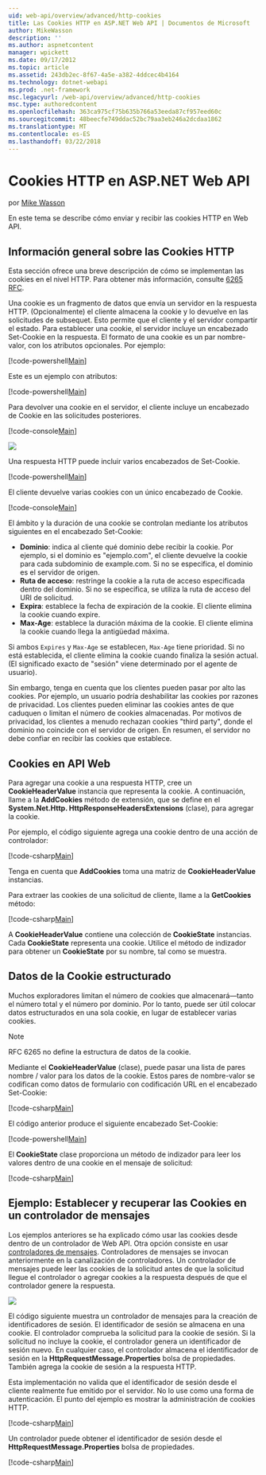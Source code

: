```yaml
---
uid: web-api/overview/advanced/http-cookies
title: Las Cookies HTTP en ASP.NET Web API | Documentos de Microsoft
author: MikeWasson
description: ''
ms.author: aspnetcontent
manager: wpickett
ms.date: 09/17/2012
ms.topic: article
ms.assetid: 243db2ec-8f67-4a5e-a382-4ddcec4b4164
ms.technology: dotnet-webapi
ms.prod: .net-framework
msc.legacyurl: /web-api/overview/advanced/http-cookies
msc.type: authoredcontent
ms.openlocfilehash: 363ca975cf75b635b766a53eeda87cf957eed60c
ms.sourcegitcommit: 48beecfe749ddac52bc79aa3eb246a2dcdaa1862
ms.translationtype: MT
ms.contentlocale: es-ES
ms.lasthandoff: 03/22/2018
---
```

<a name="http-cookies-in-aspnet-web-api"></a>Cookies HTTP en ASP.NET Web API
====================
por [Mike Wasson](https://github.com/MikeWasson)

En este tema se describe cómo enviar y recibir las cookies HTTP en Web API.

## <a name="background-on-http-cookies"></a>Información general sobre las Cookies HTTP

Esta sección ofrece una breve descripción de cómo se implementan las cookies en el nivel HTTP. Para obtener más información, consulte [6265 RFC](http://tools.ietf.org/html/rfc6265).

Una cookie es un fragmento de datos que envía un servidor en la respuesta HTTP. (Opcionalmente) el cliente almacena la cookie y lo devuelve en las solicitudes de subsequet. Esto permite que el cliente y el servidor compartir el estado. Para establecer una cookie, el servidor incluye un encabezado Set-Cookie en la respuesta. El formato de una cookie es un par nombre-valor, con los atributos opcionales. Por ejemplo:

[!code-powershell[Main](http-cookies/samples/sample1.ps1)]

Este es un ejemplo con atributos:

[!code-powershell[Main](http-cookies/samples/sample2.ps1)]

Para devolver una cookie en el servidor, el cliente incluye un encabezado de Cookie en las solicitudes posteriores.

[!code-console[Main](http-cookies/samples/sample3.cmd)]

![](http-cookies/_static/image1.png)

Una respuesta HTTP puede incluir varios encabezados de Set-Cookie.

[!code-powershell[Main](http-cookies/samples/sample4.ps1)]

El cliente devuelve varias cookies con un único encabezado de Cookie.

[!code-console[Main](http-cookies/samples/sample5.cmd)]

El ámbito y la duración de una cookie se controlan mediante los atributos siguientes en el encabezado Set-Cookie:

- **Dominio**: indica al cliente qué dominio debe recibir la cookie. Por ejemplo, si el dominio es "ejemplo.com", el cliente devuelve la cookie para cada subdominio de example.com. Si no se especifica, el dominio es el servidor de origen.
- **Ruta de acceso**: restringe la cookie a la ruta de acceso especificada dentro del dominio. Si no se especifica, se utiliza la ruta de acceso del URI de solicitud.
- **Expira**: establece la fecha de expiración de la cookie. El cliente elimina la cookie cuando expire.
- **Max-Age**: establece la duración máxima de la cookie. El cliente elimina la cookie cuando llega la antigüedad máxima.

Si ambos `Expires` y `Max-Age` se establecen, `Max-Age` tiene prioridad. Si no está establecida, el cliente elimina la cookie cuando finaliza la sesión actual. (El significado exacto de "sesión" viene determinado por el agente de usuario).

Sin embargo, tenga en cuenta que los clientes pueden pasar por alto las cookies. Por ejemplo, un usuario podría deshabilitar las cookies por razones de privacidad. Los clientes pueden eliminar las cookies antes de que caduquen o limitan el número de cookies almacenadas. Por motivos de privacidad, los clientes a menudo rechazan cookies "third party", donde el dominio no coincide con el servidor de origen. En resumen, el servidor no debe confiar en recibir las cookies que establece.

## <a name="cookies-in-web-api"></a>Cookies en API Web

Para agregar una cookie a una respuesta HTTP, cree un **CookieHeaderValue** instancia que representa la cookie. A continuación, llame a la **AddCookies** método de extensión, que se define en el **System.Net.Http. HttpResponseHeadersExtensions** (clase), para agregar la cookie.

Por ejemplo, el código siguiente agrega una cookie dentro de una acción de controlador:

[!code-csharp[Main](http-cookies/samples/sample6.cs)]

Tenga en cuenta que **AddCookies** toma una matriz de **CookieHeaderValue** instancias.

Para extraer las cookies de una solicitud de cliente, llame a la **GetCookies** método:

[!code-csharp[Main](http-cookies/samples/sample7.cs)]

A **CookieHeaderValue** contiene una colección de **CookieState** instancias. Cada **CookieState** representa una cookie. Utilice el método de indizador para obtener un **CookieState** por su nombre, tal como se muestra.

## <a name="structured-cookie-data"></a>Datos de la Cookie estructurado

Muchos exploradores limitan el número de cookies que almacenará&#8212;tanto el número total y el número por dominio. Por lo tanto, puede ser útil colocar datos estructurados en una sola cookie, en lugar de establecer varias cookies.

> [!NOTE]
> RFC 6265 no define la estructura de datos de la cookie.


Mediante el **CookieHeaderValue** (clase), puede pasar una lista de pares nombre / valor para los datos de la cookie. Estos pares de nombre-valor se codifican como datos de formulario con codificación URL en el encabezado Set-Cookie:

[!code-csharp[Main](http-cookies/samples/sample8.cs)]

El código anterior produce el siguiente encabezado Set-Cookie:

[!code-powershell[Main](http-cookies/samples/sample9.ps1)]

El **CookieState** clase proporciona un método de indizador para leer los valores dentro de una cookie en el mensaje de solicitud:

[!code-csharp[Main](http-cookies/samples/sample10.cs)]

## <a name="example-set-and-retrieve-cookies-in-a-message-handler"></a>Ejemplo: Establecer y recuperar las Cookies en un controlador de mensajes

Los ejemplos anteriores se ha explicado cómo usar las cookies desde dentro de un controlador de Web API. Otra opción consiste en usar [controladores de mensajes](http-message-handlers.md). Controladores de mensajes se invocan anteriormente en la canalización de controladores. Un controlador de mensajes puede leer las cookies de la solicitud antes de que la solicitud llegue el controlador o agregar cookies a la respuesta después de que el controlador genere la respuesta.

![](http-cookies/_static/image2.png)

El código siguiente muestra un controlador de mensajes para la creación de identificadores de sesión. El identificador de sesión se almacena en una cookie. El controlador comprueba la solicitud para la cookie de sesión. Si la solicitud no incluye la cookie, el controlador genera un identificador de sesión nuevo. En cualquier caso, el controlador almacena el identificador de sesión en la **HttpRequestMessage.Properties** bolsa de propiedades. También agrega la cookie de sesión a la respuesta HTTP.

Esta implementación no valida que el identificador de sesión desde el cliente realmente fue emitido por el servidor. No lo use como una forma de autenticación. El punto del ejemplo es mostrar la administración de cookies HTTP.

[!code-csharp[Main](http-cookies/samples/sample11.cs)]

Un controlador puede obtener el identificador de sesión desde el **HttpRequestMessage.Properties** bolsa de propiedades.

[!code-csharp[Main](http-cookies/samples/sample12.cs)]

